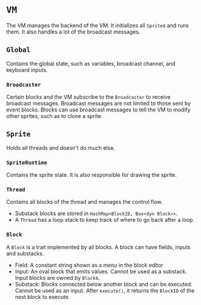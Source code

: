 # `VM`

The VM manages the backend of the VM. It initializes all `Sprite`s and runs them. It also handles a lot of the broadcast messages.

## `Global`

Contains the global state, such as variables, broadcast channel, and keyboard inputs.

### `Broadcaster`

Certain blocks and the VM subscribe to the `Broadcaster` to receive broadcast messages. Broadcast messages are not limited to those sent by event blocks. Blocks can use broadcast messages to tell the VM to modify other sprites, such as to clone a sprite.

## `Sprite`

Holds all threads and doesn't do much else.

### `SpriteRuntime`

Contains the sprite state. It is also responsible for drawing the sprite.

### `Thread`

Contains all blocks of the thread and manages the control flow.

- Substack blocks are stored in `HashMap<BlockID, Box<dyn Block>>`.
- A `Thread` has a loop stack to keep track of where to go back after a loop.

### `Block`

A `Block` is a trait implemented by all blocks. A block can have fields, inputs and substacks.

- Field: A constant string shown as a menu in the block editor 
- Input: An oval block that emits values. Cannot be used as a substack. Input blocks are owned by `Block`s.
- Substack: Blocks connected below another block and can be executed. Cannot be used as an input. After `execute()`, it returns the `BlockID` of the next block to execute.